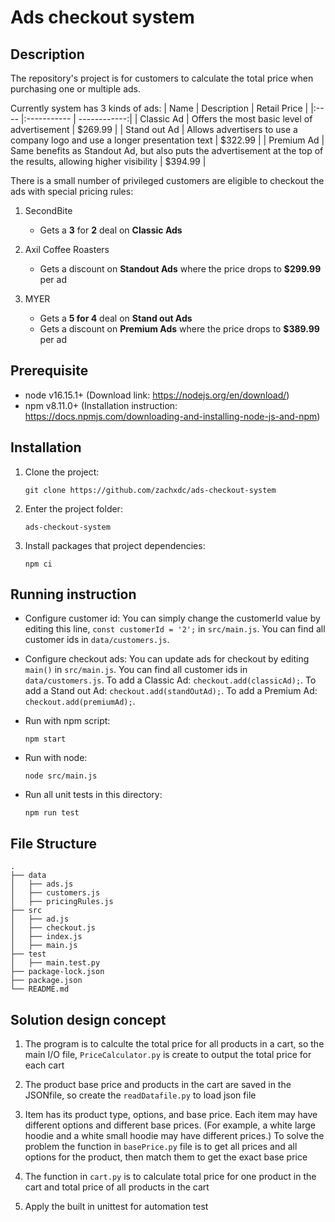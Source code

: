 # Ads checkout system

## Description

The repository's project is for customers to calculate the total price when purchasing one or multiple ads. 

Currently system has 3 kinds of ads:
| Name | Description | Retail Price |
|:---- |:----------- | ------------:|
| Classic Ad | Offers the most basic level of advertisement | $269.99 |
| Stand out Ad | Allows advertisers to use a company logo and use a longer presentation text | $322.99 |
| Premium Ad | Same benefits as Standout Ad, but also puts the advertisement at the top of the results, allowing higher visibility | $394.99 |

There is a small number of privileged customers are eligible to checkout the ads with special pricing rules:
1. SecondBite
    * Gets a **3** for **2** deal on **Classic Ads**

2. Axil Coffee Roasters
    * Gets a discount on **Standout Ads** where the price drops to **$299.99** per ad

3. MYER
    * Gets a **5 for 4** deal on **Stand out Ads**
    * Gets a discount on **Premium Ads** where the price drops to **$389.99** per ad 

## Prerequisite

- node v16.15.1+ (Download link: https://nodejs.org/en/download/)
- npm v8.11.0+ (Installation instruction: https://docs.npmjs.com/downloading-and-installing-node-js-and-npm)

## Installation

1. Clone the project: 

   `git clone https://github.com/zachxdc/ads-checkout-system`

2. Enter the project folder: 

   `ads-checkout-system`

3. Install packages that project dependencies: 

   `npm ci`

## Running instruction

- Configure customer id:
    You can simply change the customerId value by editing this line, `const customerId = '2';` in `src/main.js`.
    You can find all customer ids in `data/customers.js`.

- Configure checkout ads:
    You can update ads for checkout by editing `main()` in `src/main.js`.
    You can find all customer ids in `data/customers.js`.
    To add a Classic Ad: `checkout.add(classicAd);`.
    To add a Stand out Ad: `checkout.add(standOutAd);`.
    To add a Premium Ad: `checkout.add(premiumAd);`.

- Run with npm script:

    `npm start`

- Run with node:

    `node src/main.js`

- Run all unit tests in this directory:

    `npm run test`

## File Structure

    .
    ├── data
    │   ├── ads.js
    │   ├── customers.js
    │   ├── pricingRules.js
    ├── src
    │   ├── ad.js
    │   ├── checkout.js
    │   ├── index.js
    │   ├── main.js
    ├── test
    │   ├── main.test.py
    ├── package-lock.json
    ├── package.json
    └── README.md

## Solution design concept
1. The program is to calculte the total price for all products in a cart, so the main I/O file, `PriceCalculator.py` is create to output the total price for each cart

2. The product base price and products in the cart are saved in the JSONfile, so create the `readDatafile.py` to load json file

3. Item has its product type, options, and base price. Each item may have different options and different base prices. (For example, a white large hoodie and a white small hoodie may have different prices.) To solve the problem the function in `basePrice.py` file is to get all prices and all options for the product, then match them to get the exact base price

4.  The function in `cart.py` is to calculate total price for one product in the cart and total price of all products in the cart

5. Apply the built in unittest for automation test 
